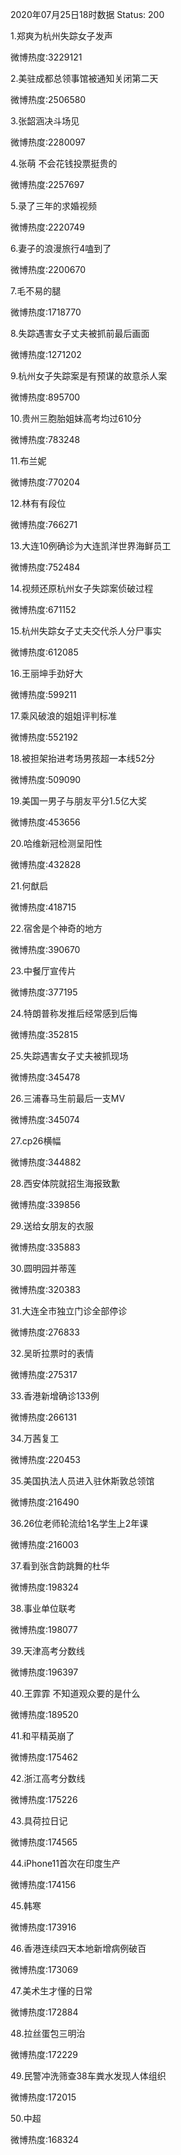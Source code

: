 2020年07月25日18时数据
Status: 200

1.郑爽为杭州失踪女子发声

微博热度:3229121

2.美驻成都总领事馆被通知关闭第二天

微博热度:2506580

3.张韶涵决斗场见

微博热度:2280097

4.张萌 不会花钱投票挺贵的

微博热度:2257697

5.录了三年的求婚视频

微博热度:2220749

6.妻子的浪漫旅行4嗑到了

微博热度:2200670

7.毛不易的腿

微博热度:1718770

8.失踪遇害女子丈夫被抓前最后画面

微博热度:1271202

9.杭州女子失踪案是有预谋的故意杀人案

微博热度:895700

10.贵州三胞胎姐妹高考均过610分

微博热度:783248

11.布兰妮

微博热度:770204

12.林有有段位

微博热度:766271

13.大连10例确诊为大连凯洋世界海鲜员工

微博热度:752484

14.视频还原杭州女子失踪案侦破过程

微博热度:671152

15.杭州失踪女子丈夫交代杀人分尸事实

微博热度:612085

16.王丽坤手劲好大

微博热度:599211

17.乘风破浪的姐姐评判标准

微博热度:552192

18.被担架抬进考场男孩超一本线52分

微博热度:509090

19.美国一男子与朋友平分1.5亿大奖

微博热度:453656

20.哈维新冠检测呈阳性

微博热度:432828

21.何猷启

微博热度:418715

22.宿舍是个神奇的地方

微博热度:390670

23.中餐厅宣传片

微博热度:377195

24.特朗普称发推后经常感到后悔

微博热度:352815

25.失踪遇害女子丈夫被抓现场

微博热度:345478

26.三浦春马生前最后一支MV

微博热度:345074

27.cp26横幅

微博热度:344882

28.西安体院就招生海报致歉

微博热度:339856

29.送给女朋友的衣服

微博热度:335883

30.圆明园并蒂莲

微博热度:320383

31.大连全市独立门诊全部停诊

微博热度:276833

32.吴昕拉票时的表情

微博热度:275317

33.香港新增确诊133例

微博热度:266131

34.万茜复工

微博热度:220453

35.美国执法人员进入驻休斯敦总领馆

微博热度:216490

36.26位老师轮流给1名学生上2年课

微博热度:216003

37.看到张含韵跳舞的杜华

微博热度:198324

38.事业单位联考

微博热度:198077

39.天津高考分数线

微博热度:196397

40.王霏霏 不知道观众要的是什么

微博热度:189520

41.和平精英崩了

微博热度:175462

42.浙江高考分数线

微博热度:175226

43.具荷拉日记

微博热度:174565

44.iPhone11首次在印度生产

微博热度:174156

45.韩寒

微博热度:173916

46.香港连续四天本地新增病例破百

微博热度:173069

47.美术生才懂的日常

微博热度:172884

48.拉丝蛋包三明治

微博热度:172229

49.民警冲洗筛查38车粪水发现人体组织

微博热度:172015

50.中超

微博热度:168324

